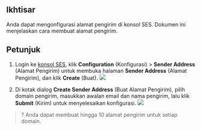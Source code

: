 ## Ikhtisar
Anda dapat mengonfigurasi alamat pengirim di konsol SES. Dokumen ini menjelaskan cara membuat alamat pengirim.

## Petunjuk
1. Login ke [konsol SES](https://console.cloud.tencent.com/ses/domain), klik **Configuration** (Konfigurasi) > **Sender Address** (Alamat Pengirim) untuk membuka halaman **Sender Address** (Alamat Pengirim), dan klik **Create** (Buat).
![](https://main.qcloudimg.com/raw/0deb2d5455f77ce75c6e457ccf9e9bf2.png)

2. Di kotak dialog **Create Sender Address** (Buat Alamat Pengirim), pilih domain pengirim, masukkan awalan email dan nama pengirim, lalu klik **Submit** (Kirim) untuk menyelesaikan konfigurasi.
![](https://main.qcloudimg.com/raw/70151fea61a4c1de792d88110e33151b.png)
>? Anda dapat membuat hingga 10 alamat pengirim untuk setiap domain.
